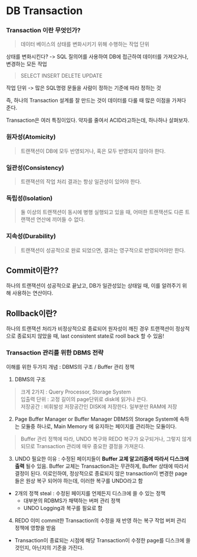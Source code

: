 # DB Transaction

### Transaction 이란 무엇인가?
> 데이터 베이스의 상태를 변화시키기 위해 수행하는 작업 단위

상태를 변화시킨다? -> SQL 질의어를 사용하여 DB에 접근하여 데이터를 가져오거나, 변경하는 모든 작업

> SELECT
INSERT
DELETE
UPDATE

작업 단위 -> 많은 SQL명령 문들을 사람이 정하는 기준에 따라 정하는 것

즉, 하나의 Transaction 설계를 잘 만드는 것이 데이터를 다룰 때 많은 이점을 가져다 준다.

Transaction은 여러 특징이있다.
약자를 줄여서 ACID라고하는데, 하나하나 살펴보자.

### 원자성(Atomicity)
> 트랜잭션이 DB에 모두 반영되거나, 혹은 모두 반영되지 않아야 한다.

### 일관성(Consistency)
> 트랜잭션의 작업 처리 결과는 항상 일관성이 있어야 한다.

### 독립성(Isolation)
> 둘 이상의 트랜잭션이 동시에 병행 실행되고 있을 때, 어떠한 트랜잭션도 다른 트랜잭션 연산에 끼어들 수 없다.

### 지속성(Durability)
> 트랜잭션이 성공적으로 완료 되었으면, 결과는 영구적으로 반영되어야만 한다.


## Commit이란??

하나의 트랜잭션이 성공적으로 끝났고, DB가 일관성있는 상태일 때, 이를 알려주기 위해 사용하는 연산이다.

## Rollback이란?

하나의 트랜잭션 처리가 비정상적으로 종료되어 원자성이 깨진 경우
트랜잭션이 정상적으로 종료되지 않았을 때, last consistent state로 rooll back 할 수 있음!

### Transaction 관리를 위한 DBMS 전략

이해를 위한 두가지 개념 : DBMS의 구조 / Buffer 관리 정책

1. DBMS의 구조
> 크게 2가지 : Query Processor, Storage System <br>
입출력 단위 : 고정 길이의 page단위로 disk에 읽거나 쓴다. <br>
저장공간 : 비휘발성 저장공간인 DISK에 저장한다. 일부분만 RAM에 저장

2. Page Buffer Manager or Buffer Manager
DBMS의 Storage System에 속하는 모듈중 하나로, Main Memory 에 유지하는 페이지를 관리하는 모듈이다.
> Buffer 관리 정책에 따라, UNDO 복구와 REDO 복구가 요구되거나, 그렇지 않게 되므로 Transaction 관리에 매우 중요한 결정을 가져온다.

3. UNDO
필요한 이유 : 수정된 페이지들이 **Buffer 교체 알고리즘에 따라서 디스크에 출력** 될수 있음. Buffer 교체는 Transaction과는 무관하게, Buffer 상태에 따라서 결정이 된다. 이로인하여, 정상적으로 종료되지 않은 transaction이 변경한 page들은 원상 복구 되어야 하는데, 이러한 복구를 UNDO라고 함

- 2개의 정책 steal : 수정된 페이지를 언제든지 디스크에 쓸 수 있는 정책
    - 대부분의 RDBMS가 채택하는 버퍼 관리 정책
    - UNDO Logging과 복구를 필요로 함
4. REDO
이미 commit한 Transaction의 수정을 재 반영 하는 복구 작업
버퍼 관리 정책에 영향을 받음
- Transaction이 종료되는 시점에 해당 Transaction이 수정한 page를 디스크에 쓸 것인지, 아닌지의 기준을 가진다.

